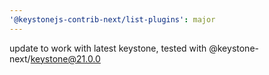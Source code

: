 ```yaml
---
'@keystonejs-contrib-next/list-plugins': major
---
```


update to work with latest keystone, tested with @keystone-next/keystone@21.0.0
